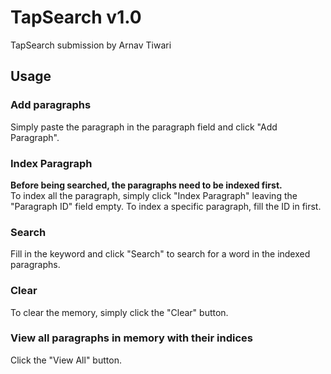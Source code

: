 # TapSearch v1.0
TapSearch submission by Arnav Tiwari
## Usage
### Add paragraphs
Simply paste the paragraph in the paragraph field and click "Add Paragraph".
### Index Paragraph
**Before being searched, the paragraphs need to be indexed first.**   
To index all the paragraph, simply click "Index Paragraph" leaving the "Paragraph ID" field empty.
To index a specific paragraph, fill the ID in first.
### Search
Fill in the keyword and click "Search" to search for a word in the indexed paragraphs.
### Clear
To clear the memory, simply click the "Clear" button.
### View all paragraphs in memory with their indices
Click the "View All" button.